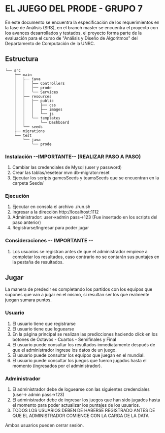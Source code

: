 # EL JUEGO DEL PRODE - GRUPO 7

En este documento se encuentra la especificación de los requerimientos en la fase de Análisis (SRS),
en el branch master se encuentra el proyecto con los avances desarrollados y testados, el proyecto forma parte de la evaluación para el curso de "Análisis y Diseño de Algoritmos" del Departamento de Computación de la UNRC.

## Estructura

```
└── src
    ├── main
    │   ├── java
    │   │   ├── Controllers
    │   │   ├── prode
    │   │   └── Services
    │   ├── resources
    │   │   ├── public
    │   │   │   ├── css
    │   │   │   ├── images
    │   │   │   └── js
    │   │   └── templates
    │   │       └── Dashboard
    │   └── seeds
    ├── migrations
    └── test
        └── java
            └── prode
```

### Instalación --IMPORTANTE-- (REALIZAR PASO A PASO)
1) Cambiar las credenciales de Mysql (user y password)
2) Crear las tablas/resetear mvn db-migrator:reset
3) Ejecutar los scripts gamesSeeds y teamsSeeds que se encuentran en la carpeta Seeds/

### Ejecución
1) Ejecutar en consola el archivo ./run.sh
2) Ingresar a la dirección http://localhost:1112
3) Administrador: user->admin pass->123 (Fue insertado en los scripts del paso anterior)
4) Registrarse/Ingresar para poder jugar

### Consideraciones -- IMPORTANTE --
1) Los usuarios se registran antes de que el administrador empiece a completar los resultados, caso contrario no se contarán sus puntajes en la pestaña de resultados.

## Jugar
La manera de predecir es completando los partidos con los equipos que supones que van a jugar en el mismo, si resultan ser los que realmente juegan sumara puntos.

### Usuario
1) El usuario tiene que registrarse
2) El usuario tiene que loguearse
3) En la página principal se realizan las predicciones haciendo click en los botones de Octavos - Cuartos - Semifinales y Final
4) El usuario puede consultar los resultados inmediatamente después de que el administrador ingrese los datos de un juego.
5) El usuario puede consultar los equipos que juegan en el mundial.
6) El usuario puede consultar los juegos que fueron jugados hasta el momento (ingresados por el administrador).

### Administrador
1) El administrador debe de loguearse con las siguientes credenciales (user-> admin pass->123)
2) El administrador debe de ingresar los juegos que han sido jugados hasta el momento para poder actualizar los puntajes de los usuarios.
3) TODOS LOS USUARIOS DEBEN DE HABERSE REGISTRADO ANTES DE QUE EL ADMINISTRADOR COMIENCE CON LA CARGA DE LA DATA

Ambos usuarios pueden cerrar sesión.
